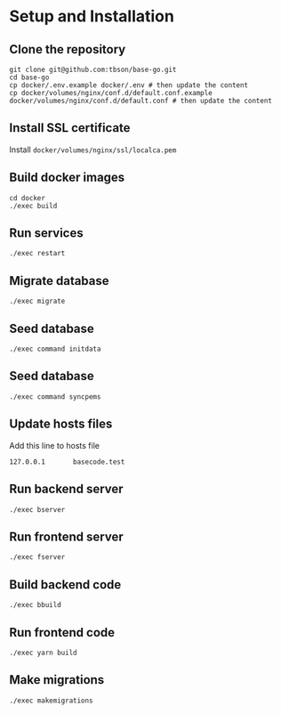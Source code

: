 # Setup and Installation

## Clone the repository
```
git clone git@github.com:tbson/base-go.git
cd base-go
cp docker/.env.example docker/.env # then update the content
cp docker/volumes/nginx/conf.d/default.conf.example docker/volumes/nginx/conf.d/default.conf # then update the content
```

## Install SSL certificate

Install `docker/volumes/nginx/ssl/localca.pem`

## Build docker images
```
cd docker
./exec build
```

## Run services
```
./exec restart
```

## Migrate database
```
./exec migrate
```

## Seed database
```
./exec command initdata
```

## Seed database
```
./exec command syncpems
```

## Update hosts files
Add this line to hosts file
```
127.0.0.1       basecode.test
```

## Run backend server
```
./exec bserver
```

## Run frontend server
```
./exec fserver
```
## Build backend code
```
./exec bbuild
```

## Run frontend code
```
./exec yarn build
```

## Make migrations
```
./exec makemigrations
```


